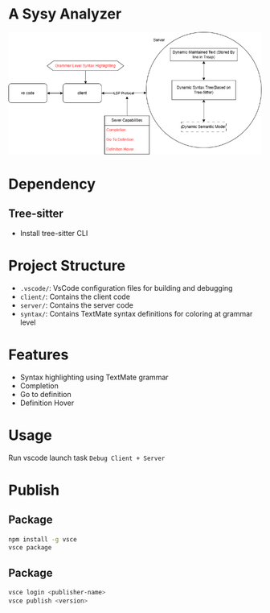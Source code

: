 # A Sysy Analyzer
![Overview](assets/sysy-analyzer.png)

# Dependency
## Tree-sitter
- Install tree-sitter CLI

# Project Structure
- `.vscode/`: VsCode configuration files for building and debugging
- `client/`: Contains the client code
- `server/`: Contains the server code
- `syntax/`: Contains TextMate syntax definitions for coloring at grammar level


# Features
- Syntax highlighting using TextMate grammar
- Completion
- Go to definition
- Definition Hover

# Usage
Run vscode launch task `Debug Client + Server`

# Publish
## Package
```bash
npm install -g vsce
vsce package
```
## Package
```bash
vsce login <publisher-name>
vsce publish <version>
```